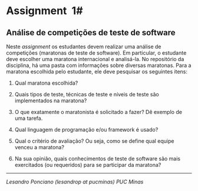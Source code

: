 # Assignment  1#

## Análise de competições de teste de software ##

Neste _assignment_ os estudantes devem realizar uma análise de competições (maratonas de teste de software). Em particular, o estudante deve escolher uma maratona internacional e analisá-la. No repositório da disciplina, há uma pasta com informações sobre diversas maratonas. Para a maratona escolhida pelo estudante, ele deve pesquisar os seguintes itens:

1. Qual maratona escolhida?

1. Quais tipos de teste, técnicas de teste e níveis de teste são implementados na maratona?

1. O que exatamente o maratonista é solicitado a fazer? Dê exemplo de uma tarefa.

1. Qual linguagem de programação e/ou framework é usado?

1. Qual o critério de avaliação? Ou seja, como se define qual equipe venceu a maratona?

1. Na sua opinião, quais conhecimentos de teste de software são mais exercitados (ou requeridos) para se participar da maratona?

---

_Lesandro Ponciano (lesandrop at pucminas) PUC Minas_